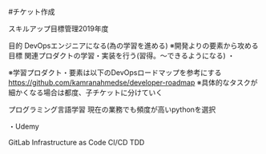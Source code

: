 #チケット作成

スキルアップ目標管理2019年度

目的
	DevOpsエンジニアになる(為の学習を進める)
	※開発よりの要素から攻める
目標
	関連プロダクトの学習・実装を行う(習得。～できるようになる)
	・


※学習プロダクト・要素は以下のDevOpsロードマップを参考にする
https://github.com/kamranahmedse/developer-roadmap
※具体的なタスクが細かくなる場合は都度、子チケットに分けていく


プログラミング言語学習
現在の業務でも頻度が高いpythonを選択

・Udemy



GitLab
	Infrastructure as Code
	CI/CD
	TDD
